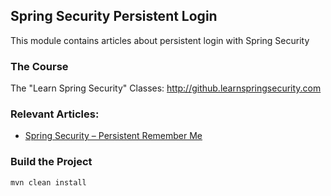 ## Spring Security Persistent Login

This module contains articles about persistent login with Spring Security

### The Course

The "Learn Spring Security" Classes: http://github.learnspringsecurity.com

### Relevant Articles: 

- [Spring Security – Persistent Remember Me](https://www.surya.com/spring-security-persistent-remember-me)

### Build the Project

```
mvn clean install
```
